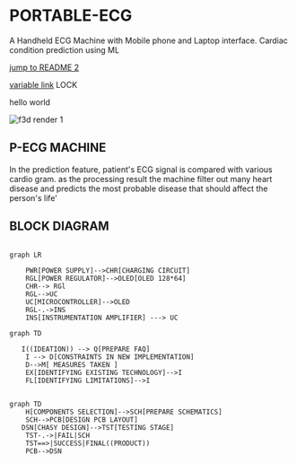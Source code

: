 # PORTABLE-ECG
A Handheld ECG Machine with Mobile phone and Laptop interface. Cardiac condition prediction using ML

[jump to README 2](src/README.md)


[variable link][var link]
LOCK

[var link]: https://GOOGLE.COM 

hello world


![f3d render 1](https://drive.google.com/uc?id=149vw4zegmcoNbQL5KWwcFqe9mdXNZAxv) 

## P-ECG MACHINE

In the prediction feature, patient's ECG signal is compared with various cardio gram.
as the processing result the machine filter out many heart disease and predicts the most probable disease that should affect the person's life'


## BLOCK DIAGRAM
~~~mermaid

graph LR 
 
    PWR[POWER SUPPLY]-->CHR[CHARGING CIRCUIT]
    RGL[POWER REGULATOR]-->OLED[OLED 128*64]
    CHR--> RGl
    RGL-->UC 
    UC[MICROCONTROLLER]-->OLED
    RGL-.->INS
    INS[INSTRUMENTATION AMPLIFIER] ---> UC
~~~

~~~mermaid
graph TD 

   I((IDEATION)) --> Q[PREPARE FAQ] 
    I --> D[CONSTRAINTS IN NEW IMPLEMENTATION]
    D-->M[ MEASURES TAKEN ]
    EX[IDENTIFYING EXISTING TECHNOLOGY]-->I
    FL[IDENTIFYING LIMITATIONS]-->I
    
~~~
~~~mermaid
graph TD
    H[COMPONENTS SELECTION]-->SCH[PREPARE SCHEMATICS]
    SCH-->PCB[DESIGN PCB LAYOUT]
   DSN[CHASY DESIGN]-->TST[TESTING STAGE]
    TST-.->|FAIL|SCH
    TST==>|SUCCESS|FINAL((PRODUCT))
    PCB-->DSN

~~~
